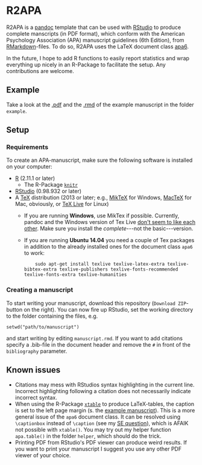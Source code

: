 # R2APA
R2APA is a [pandoc](http://johnmacfarlane.net/pandoc/) template that can be used with [RStudio](http://www.rstudio.com/) to produce complete manscripts (in PDF format), which conform with the American Psychology Association (APA) manuscript guidelines (6th Edition), from [RMarkdown](http://rmarkdown.rstudio.com/)-files. To do so, R2APA uses the LaTeX document class [apa6](http://www.ctan.org/pkg/apa6).

In the future, I hope to add R functions to easily report statistics and wrap everything up nicely in an R-Package to facilitate the setup. Any contributions are welcome.

## Example
Take a look at the [.pdf](https://raw.githubusercontent.com/crsh/R2APA/master/example/example.pdf) and the [.rmd](https://github.com/crsh/R2APA/blob/master/example/example.rmd) of the example manuscript in the folder `example`.

## Setup
### Requirements
To create an APA-manuscript, make sure the following software is installed on your computer:

- [R](http://www.r-project.org/) (2.11.1 or later)
  - The R-Package [`knitr`](http://cran.r-project.org/web/packages/knitr/index.html)
- [RStudio](http://www.rstudio.com/) (0.98.932 or later)
- A [TeX](http://de.wikipedia.org/wiki/TeX) distribution (2013 or later; e.g., [MikTeX](http://miktex.org/) for Windows, [MacTeX](https://tug.org/mactex/) for Mac, obviously, or [TeX Live](http://www.tug.org/texlive/) for Linux)
  - If you are running **Windows**, use MikTex if possible. Currently, pandoc and the Windows version of Tex Live [don't seem to like each other](https://github.com/rstudio/rmarkdown/issues/6). Make sure you install the *complete*---not the basic---version.
  - If you are running **Ubuntu 14.04** you need a couple of Tex packages in addition to the already installed ones for the document class `apa6` to work:

            sudo apt-get install texlive texlive-latex-extra texlive-bibtex-extra texlive-publishers texlive-fonts-recommended texlive-fonts-extra texlive-humanities

### Creating a manuscript
To start writing your manuscript, download this repository (`Download ZIP`-button on the right). You can now fire up RStudio, set the working directory to the folder containing the files, e.g.

    setwd("path/to/manuscript")

and start writing by editing `manuscript.rmd`. If you want to add citations specify a .bib-file in the document header and remove the `#` in front of the `bibliography` parameter.

## Known issues
- Citations may mess with RStudios syntax highlighting in the current line. Incorrect highlighting following a citation does not necessarily indicate incorrect syntax.
- When using the R-Package [`xtable`](http://cran.r-project.org/web/packages/xtable/index.html) to produce LaTeX-tables, the caption is set to the left page margin (s. the [example manuscript](https://github.com/crsh/R2APA/blob/master/example/example.pdf)). This is a more general issue of the `apa6` document class. It can be resolved using `\captionbox` instead of `\caption` (see my [SE question](http://tex.stackexchange.com/questions/42209/centering-tables-in-document-class-apa6)), which is AFAIK not possible with `xtable()`. You may try out my helper function `apa.table()` in the folder `helper`, which should do the trick.
- Printing PDF from RStudio's PDF viewer can produce weird results. If you want to print your manuscript I suggest you use any other PDF viewer of your choice.
